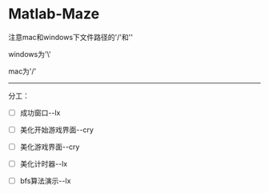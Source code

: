 # Matlab-Maze
注意mac和windows下文件路径的'/'和'\'

windows为'\\'

mac为'/'


***

分工：
- [ ] 成功窗口--lx
- [ ] 美化开始游戏界面--cry
- [ ] 美化游戏界面--cry
- [ ] 美化计时器--lx
- [ ] bfs算法演示--lx

